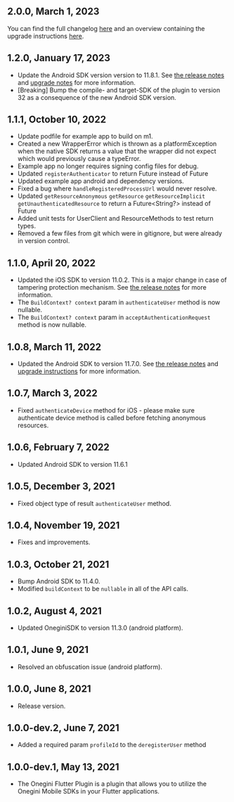 ## 2.0.0, March 1, 2023
You can find the full changelog [here](https://developer.onewelcome.com/flutter/plugin/v2-x) and an overview containing the upgrade instructions [here](https://developer.onewelcome.com/flutter/plugin/v2-0).

## 1.2.0, January 17, 2023
* Update the Android SDK version version to 11.8.1. See [the release notes](https://developer.onewelcome.com/android/android-sdk/11-x) and [upgrade notes](https://developer.onewelcome.com/android/android-sdk/v11-8.1) for more information.
* [Breaking] Bump the compile- and target-SDK of the plugin to version 32 as a consequence of the new Android SDK version.
## 1.1.1, October 10, 2022

* Update podfile for example app to build on m1.
* Created a new WrapperError which is thrown as a platformException when the native SDK returns a value that the wrapper did not expect which would previously cause a typeError.
* Example app no longer requires signing config files for debug.
* Updated `registerAuthenticator` to return Future<void> instead of Future<String>
* Updated example app android and dependency versions.
* Fixed a bug where `handleRegisteredProcessUrl` would never resolve.
* Updated `getResourceAnonymous` `getResource` `getResourceImplicit` `getUnauthenticatedResource` to return a Future<String?> instead of Future<String>
* Added unit tests for UserClient and ResourceMethods to test return types.
* Removed a few files from git which were in gitignore, but were already in version control.

## 1.1.0, April 20, 2022

* Updated the iOS SDK to version 11.0.2. This is a major change in case of tampering protection mechanism. See [the release notes](https://docs-single-tenant.onegini.com/msp/stable/ios-sdk/upgrade-instructions/11.0.0.html) for more information.
* The `BuildContext? context` param in `authenticateUser` method is now nullable.
* The `BuildContext? context` param in `acceptAuthenticationRequest` method is now nullable.

## 1.0.8, March 11, 2022

* Updated the Android SDK to version 11.7.0. See [the release notes](https://docs.onegini.com/projects/android-sdk/en/stable/release-notes/11.X/#1170)
  and [upgrade instructions](https://docs.onegini.com/projects/android-sdk/en/stable/upgrade-instructions/11.7/) for more information.

## 1.0.7, March 3, 2022

* Fixed `authenticateDevice` method for iOS - please make sure authenticate device method is called before fetching anonymous resources.

## 1.0.6, February 7, 2022

* Updated Android SDK to version 11.6.1

## 1.0.5, December 3, 2021

* Fixed object type of result `authenticateUser` method.

## 1.0.4, November 19, 2021

* Fixes and improvements.

## 1.0.3, October 21, 2021

* Bump Android SDK to 11.4.0.
* Modified `buildContext` to be `nullable` in all of the API calls.

## 1.0.2, August 4, 2021

* Updated OneginiSDK to version 11.3.0  (android platform).

## 1.0.1, June 9, 2021

* Resolved an obfuscation issue (android platform).

## 1.0.0, June 8, 2021

* Release version.

## 1.0.0-dev.2, June 7, 2021

* Added a required param `profileId` to the `deregisterUser` method

## 1.0.0-dev.1, May 13, 2021

* The Onegini Flutter Plugin is a plugin that allows you to utilize the Onegini Mobile SDKs in your Flutter applications.
